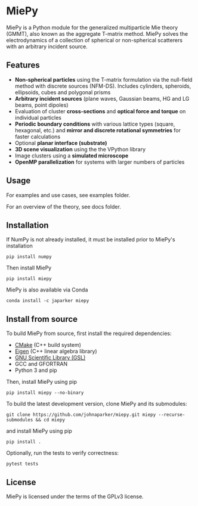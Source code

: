 MiePy
==============
MiePy is a Python module for the generalized multiparticle Mie theory (GMMT), also known as the aggregate T-matrix method. MiePy solves the electrodynamics of a collection of spherical or non-spherical scatterers with an arbitrary incident source.

Features
--------------
+ **Non-spherical particles** using the T-matrix formulation via the null-field method with discrete sources (NFM-DS). Includes cylinders, spheroids, ellipsoids, cubes and polygonal prisms
+ **Arbitrary incident sources** (plane waves, Gaussian beams, HG and LG beams, point dipoles)
+ Evaluation of cluster **cross-sections** and **optical force and torque** on individual particles
+ **Periodic boundary conditions** with various lattice types (square, hexagonal, etc.) and **mirror and discrete rotational symmetries** for faster calculations
+ Optional **planar interface (substrate)** 
+ **3D scene visualization** using the the VPython library
+ Image clusters using a **simulated microscope**
+ **OpenMP parallelization** for systems with larger numbers of particles

Usage
--------------

For examples and use cases, see examples folder.

For an overview of the theory, see docs folder.

Installation
--------------
If NumPy is not already installed, it must be installed prior to MiePy's installation
```shell
pip install numpy
```
Then install MiePy
```shell
pip install miepy
```
MiePy is also available via Conda
```shell
conda install -c japarker miepy
```

Install from source
--------------
To build MiePy from source, first install the required dependencies:

+ [CMake](https://cmake.org/install/) (C++ build system)
+ [Eigen](http://eigen.tuxfamily.org/index.php?title=Main_Page) (C++ linear algebra library)
+ [GNU Scientific Library (GSL)](https://www.gnu.org/software/gsl/)
+ GCC and GFORTRAN
+ Python 3 and pip

Then, install MiePy using pip
```shell
pip install miepy --no-binary
```

To build the latest development version, clone MiePy and its submodules:
```shell
git clone https://github.com/johnaparker/miepy.git miepy --recurse-submodules && cd miepy
```
and install MiePy using pip
```shell
pip install .
```
Optionally, run the tests to verify correctness:
```shell
pytest tests
```

License
--------------
MiePy is licensed under the terms of the GPLv3 license.
